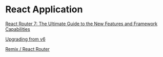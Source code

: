 # React Application

[React Router 7: The Ultimate Guide to the New Features and Framework Capabilities](https://medium.com/@nomannayeem/react-router-7-the-ultimate-guide-to-the-new-features-and-framework-capabilities-06e7f06981f6#:~:text=React%20Router%207%20goes%20beyond,%2C%20and%20file%2Dbased%20routing.)

[Upgrading from v6](https://reactrouter.com/upgrading/v6#upgrade-to-v7)

[Remix / React Router](https://v5.reactrouter.com/web/example/basic)
